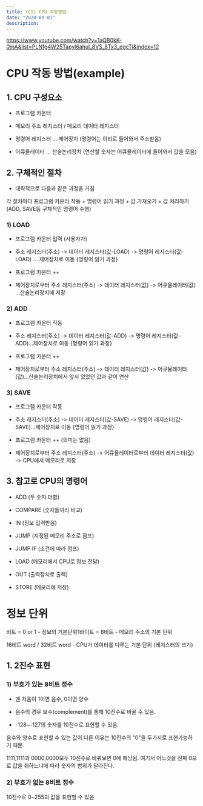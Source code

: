 ```yaml
---
title: (CS) CPU 작동방법
date: "2020-09-01"
description: 
---
```

 
 https://www.youtube.com/watch?v=1aQB0kK-0mA&list=PLNfg4W25Tapyl6ahul_8VS_8Tx3_egcTI&index=12

# CPU 작동 방법(example)
## 1. CPU 구성요소

- 프로그램 카운터

- 메모리 주소 레지스터 / 메모리 데이터 레지스터

- 명령어 레지스터 ... 제어장치 (명령어는 이리로 들어와서 주소받음)

- 어큐뮬레이터  ... 산술논리장치 (연산할 숫자는 어큐뮬레이터에 들어와서 값을 모음)



## 2. 구체적인 절차

- 대략적으로 다음과 같은 과정을 거침

각 절차마다 프로그램 카운터 작동 + 명령어 읽기 과정 + 값 가져오기 + 값 처리하기(ADD, SAVE등 구체적인 명령어 수행)

### 1) LOAD

- 프로그램 카운터 입력 (사용자가)

- 주소 레지스터(주소) -> 데이터 레지스터(값-LOAD) -> 명령어 레지스터(값-LOAD) ... 제어장치로 이동 {명령어 읽기 과정}

- 프로그램 카운터 ++

- 제어장치로부터 주소 레지스터(주소) -> 데이터 레지스터(값) -> 어큐뮬레이터(값) ...산술논리장치에 저장

### 2) ADD

- 프로그램 카운터 작동

- 주소 레지스터(주소) -> 데이터 레지스터(값-ADD) -> 명령어 레지스터(값-ADD)...제어장치로 이동 {명령어 읽기 과정}

- 프로그램 카운터 ++

- 제어장치로부터 주소 레지스터(주소) -> 데이터 레지스터(값) -> 어큐뮬레이터(값)...산술논리장치에서 앞서 있었던 값과 같이 연산

### 3) SAVE

- 프로그램 카운터 작동

- 주소 레지스터(주소) -> 데이터 레지스터(값-SAVE) -> 명령어 레지스터(값-SAVE)...제어장치로 이동 {명령어 읽기 과정}

- 프로그램 카운터 ++ (의미는 없음)

- 제어장치로부터 주소 레지스터(주소) -> 어큐뮬레이터로부터 데이터 레지스터(값) -> CPU에서 메모리로 저장



## 3. 참고로 CPU의 명령어

- ADD (두 숫자 더함)

- COMPARE (숫자들끼리 비교)

- IN (정보 입력받음)

- JUMP (지정된 메모리 주소로 점프)

- JUMP IF (조건에 따라 점프)

- LOAD (메모리에서 CPU로 정보 전달)

- OUT (출력장치로 출력)

- STORE (메모리에 저장)




# 정보 단위


비트 = 0 or 1 - 정보의 기본단위1바이트 = 8비트 - 메모리 주소의 기본 단위 

16비트 word / 32비트 word - CPU가 데이터를 다루는 기본 단위 (레지스터의 크기)


## 1. 2진수 표현
### 1) 부호가 있는 8비트 정수

- 맨 처음이 1이면 음수, 0이면 양수

- 음수의 경우 보수(complement)를 통해 10진수로 바꿀 수 있음. 

- -128~-127의 숫자를 10진수로 표현할 수 있음.

음수와 양수로 표현할 수 있는 값이 다른 이유는 10진수의 "0"을 두가지로 표현가능하기 때문.

1111,1111과 0000,0000모두 10진수로 바꿔보면 0에 해당됨. 여기서 어느것을 진짜 0으로 값을 취하느냐에 따라 숫자의 범위가 달라진다.


### 2) 부호가 없는 8비트 정수

10진수로 0~255의 값을 표현할 수 있음 